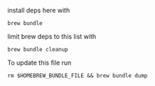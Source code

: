 install deps here with
```
brew bundle
```

limit brew deps to this list with
```
brew bundle cleanup
```

To update this file run
```
rm $HOMEBREW_BUNDLE_FILE && brew bundle dump
```